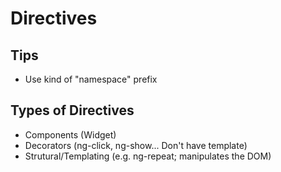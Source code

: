 # Directives

## Tips

+ Use kind of "namespace" prefix

## Types of Directives

+ Components (Widget)
+ Decorators (ng-click, ng-show... Don't have template)
+ Strutural/Templating (e.g. ng-repeat; manipulates the DOM)
